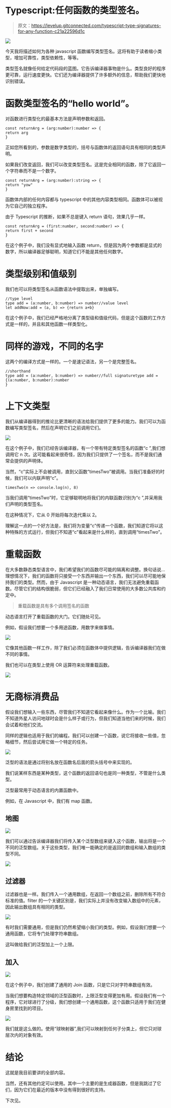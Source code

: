 # Typescript:任何函数的类型签名。

> 原文：<https://levelup.gitconnected.com/typescript-type-signatures-for-any-function-c21a22596d1c>

![](img/2127ca91794b43a3f12718642afdcb5c.png)

今天我将描述如何为各种 javascript 函数编写类型签名。这将有助于读者缩小类型，增加可靠性，类型依赖性，等等。

类型签名就像任何给定代码段的蓝图。它告诉编译器事物是什么。类型良好的程序更可靠，运行速度更快。它们还为编译器提供了许多额外的信息，帮助我们更快地识别错误。

# 函数类型签名的“hello world”。

对函数进行类型化的最基本方法是声明参数和返回。

```
const returnArg = (arg:number):number => {
return arg
}
```

正如您所看到的，参数是数字类型的，括号与函数体的返回语句具有相同的类型声明。

如果我们改变返回，我们可以改变类型签名。这是完全相同的函数，除了它返回一个字符串而不是一个数字。

```
const returnArg = (arg:number):string => {
return "yow"
}
```

函数体内部的任何内容都与 typescript 中的其他内容类型相同。函数体可以被视为它自己的独立程序。

由于 Typescript 的推断，如果不总是键入 return 语句，效果几乎一样。

```
const returnArg = (first:number, second:number) => {
return first + second
}
```

在这个例子中，我们没有显式地输入函数 return，但是因为两个参数都是显式的数字，所以编译器足够聪明，知道它们不能是其他任何数字。

# 类型级别和值级别

我们也可以将类型签名从函数语法中提取出来，单独编写。

```
//type level
type add = (a:number, b:number) => number//value level
let addNow:add = (a, b) => {return a+b}
```

在这个例子中，我们已经严格地分离了类型级和值级代码，但是这个函数的工作方式是一样的，并且和其他函数一样类型化。

# 同样的游戏，不同的名字

这两个的编译方式是一样的。一个是速记语法，另一个是完整签名。

```
//shorthand
type add = (a:number, b:number) => number//full signaturetype add = {(a:number, b:number):number
}
```

# 上下文类型

我们从编译器得到的推论比更清晰的语法给我们提供了更多的能力。我们可以为函数编写类型签名，然后在声明它们之前调用它们。

![](img/dee34aeb1cdcd109ef1986cb03716a39.png)

在这个例子中，我们已经告诉编译器，有一个带有特定类型签名的函数“c ”,我们想调用它 n 次。这可能看起来很奇怪，因为我们只提供了一个签名，而不是我们通常会提供的声明体。

当然，“c”实际上不会被调用，直到父函数“timesTwo”被调用。当我们准备好的时候，我们可以内联声明“c”。

```
timesTwo(n => console.log(n), 8)
```

当我们调用“timesTwo”时，它足够聪明地将我们的内联函数识别为“c ”,并采用我们声明的类型签名。

在这种情况下，它从 0 开始将每次迭代乘以 2。

理解这一点的一个好方法是，我们将为变量“c”传递一个函数，我们知道它将以这种特殊的方式运行，但我们不知道“c”看起来是什么样的，直到调用“timesTwo”。

# 重载函数

在大多数静态类型语言中，我们希望我们的函数尽可能的隔离和调整。换句话说…理想情况下，我们的函数将只接受一个东西并输出一个东西，我们可以尽可能地保持我们的类型。然而，由于 Javascript 是一种动态语言，我们无法避免重载函数。尽管它们的结构很脆弱，但它们已经融入了我们日常使用的大多数公共库和约定中。

> 重载函数是具有多个调用签名的函数

动态语言打开了重载函数的大门。它们随处可见。

例如，假设我们想要一个多用途函数，用数字来做事情。

![](img/9a6e19828c7b07bcafb1f2b9a3294a76.png)

它像其他函数一样工作，除了我们必须在函数体中提供逻辑，告诉编译器我们在做不同的事情。

我们也可以在类型上使用 OR 运算符来处理重载函数。

![](img/2eb0a9a577d4e99960c3a06af5acb384.png)

# 无商标消费品

假设我们想输入一些东西，尽管我们不知道它看起来像什么。作为一个比喻。我们不知道外星人访问地球时会是什么样子或行为，但我们知道当他们来的时候，我们会试着和他们交流。

同样的逻辑也适用于我们的编程。我们可以创建一个函数，说它将接收一些值，忽略细节，然后尝试用它做一个特定的任务。

![](img/7a5151a73984fe25862459ea744ec33f.png)

泛型的语法是通过将别名放在函数名后面的箭头括号中来实现的。

我们说某样东西是某种类型，这个函数的返回语句也是同一种类型，不管是什么类型。

泛型最常用于动态语言的内置函数中。

例如，在 Javascript 中，我们有 map 函数。

## 地图

![](img/1cac13a20260bd117661faf9f488b5de.png)

我们可以通过告诉编译器我们将传入某个泛型数组来键入这个函数，输出将是一个不同的泛型数组。关于这些类型，我们唯一能确定的是返回的数组和输入数组的类型不同。

![](img/deff967f572c297a50d623944674b05f.png)

## 过滤器

过滤器也是一样。我们传入一个通用数组，在返回一个数组之前，删除所有不符合标准的值。filter 的一个关键区别是，我们实际上并没有改变输入数组中的元素，因此输出数组具有相同的类型。

![](img/3537e6e4619417a7928a06c95a6d793a.png)

有时我们需要通用，但是我们仍然希望缩小我们的类型。例如，假设我们想要一个通用函数，它将专门处理字符串数组。

这叫做给我们的泛型加上一个上限。

## 加入

![](img/76594a7270cafb115cedd4163fe3c845.png)

在这个例子中，我们创建了通用的 Join 函数，只是它只对字符串数组有效。

当我们想要构造特定领域的泛型函数时，上限泛型变得更加有用。假设我们有一个程序，它对球进行了分级，我们想创建一个通用函数，这个函数只适用于我们在健身房里找到的项目。

![](img/9609a3ceeb8ce998a463acd6682616ca.png)

我们就是这么做的。使用“球映射器”,我们可以映射到任何子分类上，但它只对球层次内的对象有效。

# 结论

这就是我目前要讲的全部内容。

当然，还有其他约定可以使用。其中一个主要的是生成器函数，但是我跳过了它们，因为它们在最近的版本中没有得到很好的支持。

下次见。